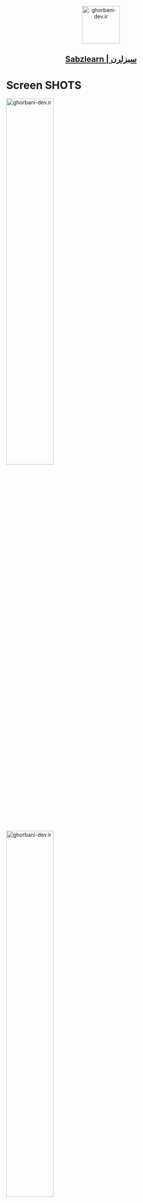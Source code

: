 <p align="center">
  <a href="#">
    <img  src="./src/assets/Images/Logo/logo.webp" width="100" alt="ghorbani-dev.ir"/>
    <h2 align="center">Sabzlearn | سبزلرن</h2>
  </a>
</p>

# Screen SHOTS

<img  src="./src/assets/Images/ScreenShot/Sabzlearn01.png" width="50%" alt="ghorbani-dev.ir"/>
<img  src="./src/assets/Images/ScreenShot/Sabzlearn02.png" width="50%" alt="ghorbani-dev.ir"/>
<img  src="./src/assets/Images/ScreenShot/Sabzlearn03.png" width="50%" alt="ghorbani-dev.ir"/>
<img  src="./src/assets/Images/ScreenShot/Sabzlearn04.png" width="50%" alt="ghorbani-dev.ir"/>
<img  src="./src/assets/Images/ScreenShot/Sabzlearn05.png" width="50%" alt="ghorbani-dev.ir"/>
<img  src="./src/assets/Images/ScreenShot/Sabzlearn06.png" width="50%" alt="ghorbani-dev.ir"/>
<img  src="./src/assets/Images/ScreenShot/Sabzlearn07.png" width="50%" alt="ghorbani-dev.ir"/>
<img  src="./src/assets/Images/ScreenShot/Sabzlearn08.png" width="50%" alt="ghorbani-dev.ir"/>
<img  src="./src/assets/Images/ScreenShot/Sabzlearn09.png" width="50%" alt="ghorbani-dev.ir"/>
<img  src="./src/assets/Images/ScreenShot/Sabzlearn10.png" width="50%" alt="ghorbani-dev.ir"/>
<img  src="./src/assets/Images/ScreenShot/Sabzlearn11.png" width="50%" alt="ghorbani-dev.ir"/>
<img  src="./src/assets/Images/ScreenShot/Sabzlearn12.png" width="50%" alt="ghorbani-dev.ir"/>

---

Fullstack app with NodeJS, MongoDB, ReactJS, TailwindCss, Mui

# APP Features

<ul>
<li>Courses Shop with AdminDashboard</li>
<li>Add and delete course</li>
<li>Add and delete course category</li>
<li>Add and delete menus and submenus</li>
<li>Add and delete blog</li>
<li>Add blog in draft</li>
<li>User can register and login</li>
<li>Full user profile</li>
<li>User can register to app newsletter</li>
<li>User can send ticket and show in Admin</li>
<li>Add and delete session of course</li>
<li>Add users in admin dashboard</li>
<li>Admin dashboard protect with user token</li>
<li>User can send comment for courses and show in admin</li>
<li>User show courses details</li>
<li>User can buy courses</li>
<li>Add discount for all courses in admin</li>
<li>Holding campaigns in admin dashboard for all courses </li>
<li>...</li>
</ul>

---

# APP Link

[sabzlearn.ghorbani-dev.ir](https://sabzlearn.ghorbani-dev.ir/)

---
# ADMIN DASHBOARD Link
[sabzlearn.ghorbani-dev.ir/adminDashboard/overview](https://sabzlearn.ghorbani-dev.ir/adminDashboard/overview)

Username: ghorbanidev
<br />
Password: ghorbaniDev@1

---

Made with :heart: by Ghorbani-Dev1985